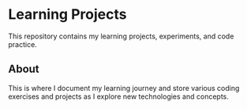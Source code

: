 # Learning Projects

This repository contains my learning projects, experiments, and code practice.

## About

This is where I document my learning journey and store various coding exercises and projects as I explore new technologies and concepts.
